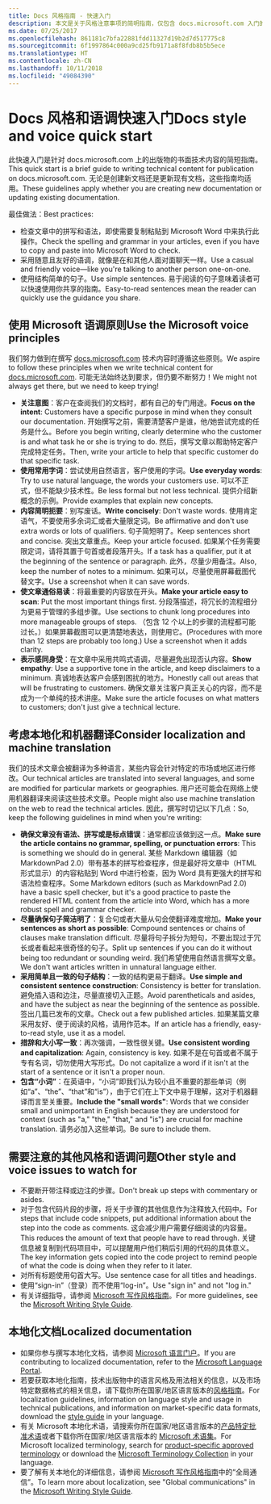 ```yaml
---
title: Docs 风格指南 - 快速入门
description: 本文是关于风格注意事项的简明指南，仅包含 docs.microsoft.com 入门的基本主题。
ms.date: 07/25/2017
ms.openlocfilehash: 861181c7bfa22881fdd11327d19b2d7d517775c8
ms.sourcegitcommit: 6f1997864c000a9cd25fb9171a8f8fdb8b5b5ece
ms.translationtype: HT
ms.contentlocale: zh-CN
ms.lasthandoff: 10/11/2018
ms.locfileid: "49084390"
---
```

# <a name="docs-style-and-voice-quick-start"></a><span data-ttu-id="732e0-103">Docs 风格和语调快速入门</span><span class="sxs-lookup"><span data-stu-id="732e0-103">Docs style and voice quick start</span></span>

<span data-ttu-id="732e0-104">此快速入门是针对 docs.microsoft.com 上的出版物的书面技术内容的简短指南。</span><span class="sxs-lookup"><span data-stu-id="732e0-104">This quick start is a brief guide to writing technical content for publication on docs.microsoft.com.</span></span> <span data-ttu-id="732e0-105">无论是创建新文档还是更新现有文档，这些指南均适用。</span><span class="sxs-lookup"><span data-stu-id="732e0-105">These guidelines apply whether you are creating new documentation or updating existing documentation.</span></span>

<span data-ttu-id="732e0-106">最佳做法：</span><span class="sxs-lookup"><span data-stu-id="732e0-106">Best practices:</span></span>

- <span data-ttu-id="732e0-107">检查文章中的拼写和语法，即使需要复制粘贴到 Microsoft Word 中来执行此操作。</span><span class="sxs-lookup"><span data-stu-id="732e0-107">Check the spelling and grammar in your articles, even if you have to copy and paste into Microsoft Word to check.</span></span>
- <span data-ttu-id="732e0-108">采用随意且友好的语调，就像是在和其他人面对面聊天一样。</span><span class="sxs-lookup"><span data-stu-id="732e0-108">Use a casual and friendly voice—like you're talking to another person one-on-one.</span></span>
- <span data-ttu-id="732e0-109">使用结构简单的句子。</span><span class="sxs-lookup"><span data-stu-id="732e0-109">Use simple sentences.</span></span> <span data-ttu-id="732e0-110">易于阅读的句子意味着读者可以快速使用你共享的指南。</span><span class="sxs-lookup"><span data-stu-id="732e0-110">Easy-to-read sentences mean the reader can quickly use the guidance you share.</span></span>

## <a name="use-the-microsoft-voice-principles"></a><span data-ttu-id="732e0-111">使用 Microsoft 语调原则</span><span class="sxs-lookup"><span data-stu-id="732e0-111">Use the Microsoft voice principles</span></span>

<span data-ttu-id="732e0-112">我们努力做到在撰写 [docs.microsoft.com](https://docs.microsoft.com) 技术内容时遵循这些原则。</span><span class="sxs-lookup"><span data-stu-id="732e0-112">We aspire to follow these principles when we write technical content for [docs.microsoft.com](https://docs.microsoft.com).</span></span> <span data-ttu-id="732e0-113">可能无法始终达到要求，但仍要不断努力！</span><span class="sxs-lookup"><span data-stu-id="732e0-113">We might not always get there, but we need to keep trying!</span></span>

- <span data-ttu-id="732e0-114">**关注意图**：客户在查阅我们的文档时，都有自己的专门用途。</span><span class="sxs-lookup"><span data-stu-id="732e0-114">**Focus on the intent**: Customers have a specific purpose in mind when they consult our documentation.</span></span> <span data-ttu-id="732e0-115">开始撰写之前，需要清楚客户是谁，他/她尝试完成的任务是什么。</span><span class="sxs-lookup"><span data-stu-id="732e0-115">Before you begin writing, clearly determine who the customer is and what task he or she is trying to do.</span></span> <span data-ttu-id="732e0-116">然后，撰写文章以帮助特定客户完成特定任务。</span><span class="sxs-lookup"><span data-stu-id="732e0-116">Then, write your article to help that specific customer do that specific task.</span></span>
- <span data-ttu-id="732e0-117">**使用常用字词**：尝试使用自然语言，客户使用的字词。</span><span class="sxs-lookup"><span data-stu-id="732e0-117">**Use everyday words**: Try to use natural language, the words your customers use.</span></span> <span data-ttu-id="732e0-118">可以不正式，但不能缺少技术性。</span><span class="sxs-lookup"><span data-stu-id="732e0-118">Be less formal but not less technical.</span></span> <span data-ttu-id="732e0-119">提供介绍新概念的示例。</span><span class="sxs-lookup"><span data-stu-id="732e0-119">Provide examples that explain new concepts.</span></span>
- <span data-ttu-id="732e0-120">**内容简明扼要**：别写废话。</span><span class="sxs-lookup"><span data-stu-id="732e0-120">**Write concisely**: Don't waste words.</span></span> <span data-ttu-id="732e0-121">使用肯定语气，不要使用多余词汇或者大量限定词。</span><span class="sxs-lookup"><span data-stu-id="732e0-121">Be affirmative and don't use extra words or lots of qualifiers.</span></span> <span data-ttu-id="732e0-122">句子简短明了。</span><span class="sxs-lookup"><span data-stu-id="732e0-122">Keep sentences short and concise.</span></span> <span data-ttu-id="732e0-123">突出文章重点。</span><span class="sxs-lookup"><span data-stu-id="732e0-123">Keep your article focused.</span></span> <span data-ttu-id="732e0-124">如果某个任务需要限定词，请将其置于句首或者段落开头。</span><span class="sxs-lookup"><span data-stu-id="732e0-124">If a task has a qualifier, put it at the beginning of the sentence or paragraph.</span></span> <span data-ttu-id="732e0-125">此外，尽量少用备注。</span><span class="sxs-lookup"><span data-stu-id="732e0-125">Also, keep the number of notes to a minimum.</span></span> <span data-ttu-id="732e0-126">如果可以，尽量使用屏幕截图代替文字。</span><span class="sxs-lookup"><span data-stu-id="732e0-126">Use a screenshot when it can save words.</span></span>
- <span data-ttu-id="732e0-127">**使文章通俗易读**：将最重要的内容放在开头。</span><span class="sxs-lookup"><span data-stu-id="732e0-127">**Make your article easy to scan**: Put the most important things first.</span></span> <span data-ttu-id="732e0-128">分段落描述，将冗长的流程细分为更易于管理的多组步骤。</span><span class="sxs-lookup"><span data-stu-id="732e0-128">Use sections to chunk long procedures into more manageable groups of steps.</span></span> <span data-ttu-id="732e0-129">（包含 12 个以上的步骤的流程都可能过长。）如果屏幕截图可以更清楚地表达，则使用它。</span><span class="sxs-lookup"><span data-stu-id="732e0-129">(Procedures with more than 12 steps are probably too long.) Use a screenshot when it adds clarity.</span></span>
- <span data-ttu-id="732e0-130">**表示感同身受**：在文章中采用共鸣式语调，尽量避免出现否认内容。</span><span class="sxs-lookup"><span data-stu-id="732e0-130">**Show empathy**: Use a supportive tone in the article, and keep disclaimers to a minimum.</span></span> <span data-ttu-id="732e0-131">真诚地表达客户会感到困扰的地方。</span><span class="sxs-lookup"><span data-stu-id="732e0-131">Honestly call out areas that will be frustrating to customers.</span></span> <span data-ttu-id="732e0-132">确保文章关注客户真正关心的内容，而不是成为一个单纯的技术讲座。</span><span class="sxs-lookup"><span data-stu-id="732e0-132">Make sure the article focuses on what matters to customers; don't just give a technical lecture.</span></span>

## <a name="consider-localization-and-machine-translation"></a><span data-ttu-id="732e0-133">考虑本地化和机器翻译</span><span class="sxs-lookup"><span data-stu-id="732e0-133">Consider localization and machine translation</span></span>

<span data-ttu-id="732e0-134">我们的技术文章会被翻译为多种语言，某些内容会针对特定的市场或地区进行修改。</span><span class="sxs-lookup"><span data-stu-id="732e0-134">Our technical articles are translated into several languages, and some are modified for particular markets or geographies.</span></span> <span data-ttu-id="732e0-135">用户还可能会在网络上使用机器翻译来阅读这些技术文章。</span><span class="sxs-lookup"><span data-stu-id="732e0-135">People might also use machine translation on the web to read the technical articles.</span></span> <span data-ttu-id="732e0-136">因此，撰写时切记以下几点：</span><span class="sxs-lookup"><span data-stu-id="732e0-136">So, keep the following guidelines in mind when you're writing:</span></span>

- <span data-ttu-id="732e0-137">**确保文章没有语法、拼写或是标点错误**：通常都应该做到这一点。</span><span class="sxs-lookup"><span data-stu-id="732e0-137">**Make sure the article contains no grammar, spelling, or punctuation errors**: This is something we should do in general.</span></span> <span data-ttu-id="732e0-138">某些 Markdown 编辑器（如 MarkdownPad 2.0）带有基本的拼写检查程序，但是最好将文章中（HTML 形式显示）的内容粘贴到 Word 中进行检查，因为 Word 具有更强大的拼写和语法检查程序。</span><span class="sxs-lookup"><span data-stu-id="732e0-138">Some Markdown editors (such as MarkdownPad 2.0) have a basic spell checker, but it's a good practice to paste the rendered HTML content from the article into Word, which has a more robust spell and grammar checker.</span></span>
- <span data-ttu-id="732e0-139">**尽量确保句子简洁明了**：复合句或者大量从句会使翻译难度增加。</span><span class="sxs-lookup"><span data-stu-id="732e0-139">**Make your sentences as short as possible**: Compound sentences or chains of clauses make translation difficult.</span></span> <span data-ttu-id="732e0-140">尽量将句子拆分为短句，不要出现过于冗长或者看起来很奇怪的句子。</span><span class="sxs-lookup"><span data-stu-id="732e0-140">Split up sentences if you can do it without being too redundant or sounding weird.</span></span> <span data-ttu-id="732e0-141">我们希望使用自然语言撰写文章。</span><span class="sxs-lookup"><span data-stu-id="732e0-141">We don't want articles written in unnatural language either.</span></span>
- <span data-ttu-id="732e0-142">**采用简单且一致的句子结构**：一致的结构更易于翻译。</span><span class="sxs-lookup"><span data-stu-id="732e0-142">**Use simple and consistent sentence construction**: Consistency is better for translation.</span></span> <span data-ttu-id="732e0-143">避免插入语和边注，尽量直接切入正题。</span><span class="sxs-lookup"><span data-stu-id="732e0-143">Avoid parentheticals and asides, and have the subject as near the beginning of the sentence as possible.</span></span> <span data-ttu-id="732e0-144">签出几篇已发布的文章。</span><span class="sxs-lookup"><span data-stu-id="732e0-144">Check out a few published articles.</span></span> <span data-ttu-id="732e0-145">如果某篇文章采用友好、便于阅读的风格，请用作范本。</span><span class="sxs-lookup"><span data-stu-id="732e0-145">If an article has a friendly, easy-to-read style, use it as a model.</span></span>
- <span data-ttu-id="732e0-146">**措辞和大小写一致**：再次强调，一致性很关键。</span><span class="sxs-lookup"><span data-stu-id="732e0-146">**Use consistent wording and capitalization**: Again, consistency is key.</span></span> <span data-ttu-id="732e0-147">如果不是在句首或者不属于专有名词，切勿使用大写形式。</span><span class="sxs-lookup"><span data-stu-id="732e0-147">Do not capitalize a word if it isn't at the start of a sentence or it isn't a proper noun.</span></span>
- <span data-ttu-id="732e0-148">**包含“小词”**：在英语中，“小词”即我们认为较小且不重要的那些单词（例如“a”、“the”、“that”和“is”），由于它们在上下文中易于理解，这对于机器翻译而言至关重要。</span><span class="sxs-lookup"><span data-stu-id="732e0-148">**Include the "small words"**: Words that we consider small and unimportant in English because they are understood for context (such as "a," "the," "that," and "is") are crucial for machine translation.</span></span> <span data-ttu-id="732e0-149">请务必加入这些单词。</span><span class="sxs-lookup"><span data-stu-id="732e0-149">Be sure to include them.</span></span>

## <a name="other-style-and-voice-issues-to-watch-for"></a><span data-ttu-id="732e0-150">需要注意的其他风格和语调问题</span><span class="sxs-lookup"><span data-stu-id="732e0-150">Other style and voice issues to watch for</span></span>

- <span data-ttu-id="732e0-151">不要断开带注释或边注的步骤。</span><span class="sxs-lookup"><span data-stu-id="732e0-151">Don't break up steps with commentary or asides.</span></span>
- <span data-ttu-id="732e0-152">对于包含代码片段的步骤，将关于步骤的其他信息作为注释放入代码中。</span><span class="sxs-lookup"><span data-stu-id="732e0-152">For steps that include code snippets, put additional information about the step into the code as comments.</span></span> <span data-ttu-id="732e0-153">这会减少用户需要仔细阅读的内容量。</span><span class="sxs-lookup"><span data-stu-id="732e0-153">This reduces the amount of text that people have to read through.</span></span> <span data-ttu-id="732e0-154">关键信息被复制到代码项目中，可以提醒用户他们稍后引用的代码的具体意义。</span><span class="sxs-lookup"><span data-stu-id="732e0-154">The key information gets copied into the code project to remind people of what the code is doing when they refer to it later.</span></span>
- <span data-ttu-id="732e0-155">对所有标题使用句首大写。</span><span class="sxs-lookup"><span data-stu-id="732e0-155">Use sentence case for all titles and headings.</span></span>
- <span data-ttu-id="732e0-156">使用“sign-in”（登录）而不使用“log-in”。</span><span class="sxs-lookup"><span data-stu-id="732e0-156">Use "sign in" and not "log in."</span></span>
- <span data-ttu-id="732e0-157">有关详细指导，请参阅 [Microsoft 写作风格指南](https://docs.microsoft.com/style-guide/welcome)。</span><span class="sxs-lookup"><span data-stu-id="732e0-157">For more guidelines, see the [Microsoft Writing Style Guide](https://docs.microsoft.com/style-guide/welcome).</span></span>

## <a name="localized-documentation"></a><span data-ttu-id="732e0-158">本地化文档</span><span class="sxs-lookup"><span data-stu-id="732e0-158">Localized documentation</span></span>

- <span data-ttu-id="732e0-159">如果你参与撰写本地化文档，请参阅 [Microsoft 语言门户](https://www.microsoft.com/Language/Default.aspx)。</span><span class="sxs-lookup"><span data-stu-id="732e0-159">If you are contributing to localized documentation, refer to the [Microsoft Language Portal](https://www.microsoft.com/Language/Default.aspx).</span></span>
- <span data-ttu-id="732e0-160">若要获取本地化指南，技术出版物中的语言风格及用法相关的信息，以及市场特定数据格式的相关信息，请下载你所在国家/地区语言版本的[风格指南](https://www.microsoft.com/Language/StyleGuides)。</span><span class="sxs-lookup"><span data-stu-id="732e0-160">For localization guidelines, information on language style and usage in technical publications, and information on market-specific data formats, download the [style guide](https://www.microsoft.com/Language/StyleGuides) in your language.</span></span>
- <span data-ttu-id="732e0-161">有关 Microsoft 本地化术语，请搜索你所在国家/地区语言版本的[产品特定批准术语](https://www.microsoft.com/Language/Default.aspx)或者下载你所在国家/地区语言版本的 [Microsoft 术语集](https://www.microsoft.com/Language/Terminology.aspx)。</span><span class="sxs-lookup"><span data-stu-id="732e0-161">For Microsoft localized terminology, search for [product-specific approved terminology](https://www.microsoft.com/Language/Default.aspx) or download the [Microsoft Terminology Collection](https://www.microsoft.com/Language/Terminology.aspx) in your language.</span></span>
- <span data-ttu-id="732e0-162">要了解有关本地化的详细信息，请参阅 [Microsoft 写作风格指南](https://docs.microsoft.com/style-guide/global-communications)中的“全局通信”。</span><span class="sxs-lookup"><span data-stu-id="732e0-162">To learn more about localization, see "Global communications" in the [Microsoft Writing Style Guide](https://docs.microsoft.com/style-guide/global-communications).</span></span>
